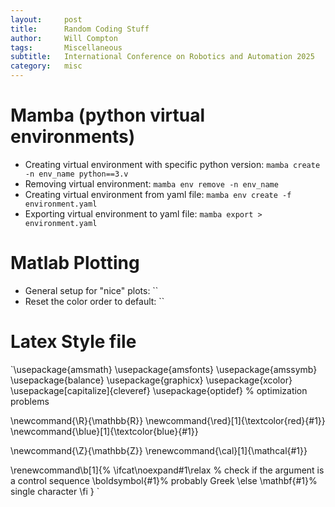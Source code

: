 ```yaml
---
layout:     post
title:      Random Coding Stuff
author:     Will Compton
tags: 		Miscellaneous
subtitle:  	International Conference on Robotics and Automation 2025
category:   misc
---
```

<!-- Start Writing Below in Markdown -->

# Mamba (python virtual environments)

- Creating virtual environment with specific python version: `mamba create -n env_name python==3.v`
- Removing virtual environment: `mamba env remove -n env_name`
- Creating virtual environment from yaml file: `mamba env create -f environment.yaml`
- Exporting virtual environment to yaml file: `mamba export > environment.yaml`

# Matlab Plotting

- General setup for "nice" plots: ``
- Reset the color order to default: ``

# Latex Style file
`\usepackage{amsmath}
\usepackage{amsfonts}
\usepackage{amssymb}
\usepackage{balance}
\usepackage{graphicx}
\usepackage{xcolor}
\usepackage[capitalize]{cleveref}
\usepackage{optidef}    % optimization problems

\newcommand{\R}{\mathbb{R}}
\newcommand{\red}[1]{\textcolor{red}{#1}}
\newcommand{\blue}[1]{\textcolor{blue}{#1}}

\newcommand{\Z}{\mathbb{Z}}
\renewcommand{\cal}[1]{\mathcal{#1}}

\renewcommand\b[1]{%
  \ifcat\noexpand#1\relax % check if the argument is a control sequence
    \boldsymbol{#1}% probably Greek
  \else
    \mathbf{#1}% single character
  \fi
}
`

